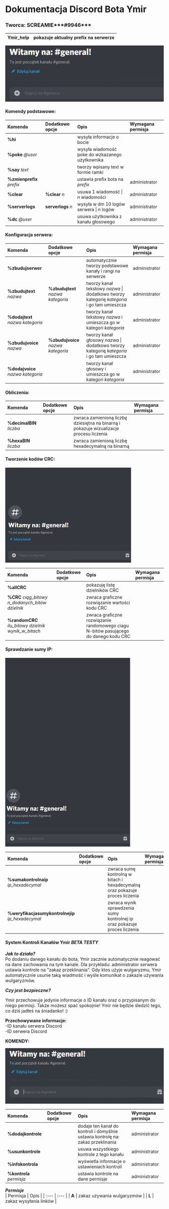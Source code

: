 # Dokumentacja Discord Bota Ymir
### Tworca: **SCREAMIE*****#9946***

| Ymir_help | pokazuje aktualny prefix na serwerze |
| :--- | :--- |

![](images/Ymir_komendy.gif)

#### Komendy podstawowe:  

| Komenda | Dodatkowe opcje | Opis | Wymagana permisja |
| :--- | :--- |:--- | :--- |
| **%hi** | | wysyła informacje o bocie | |
| **%poke** *@user* | | wysyła wiadomość poke do wzkazanego użytkownika | |
| **%say** *text* | | tworzy wpisany text w formie ramki | |
| **%zmienprefix** *prefix* | | ustawia prefix bota na *prefix* | administrator |
| **%clear** | **%clear** *n* | usuwa 1 wiadomość \| *n* wiadomości | administrator |
| **%serverlogs** | **serverlogs** *n* | wysyła w dm 10 logów serwera \| *n* logów | administrator |
| **%dc** *@user* | | usuwa użytkownika z kanału głosowego | administrator |


#### Konfiguracja serwera:  
| Komenda | Dodatkowe opcje | Opis | Wymagana permisja |
| :--- | :--- |:--- | :--- |
| **%zbudujserwer** | | automatycznie tworzy podstawowe kanały i rangi na serwerze | administrator |
| **%zbudujtext** *nazwa* | **%zbudujtext** *nazwa* *kategoria* | tworzy kanał tekstowy *nazwa* \| dodatkowo tworzy kategorię *kategoria* i go tam umieszcza | administrator |
| **%dodajtext** *nazwa* *kategoria* |  | tworzy kanał tekstowy *nazwa* i umieszcza go w kategori *kategoria*| administrator |
| **%zbudujvoice** *nazwa* | **%zbudujvoice** *nazwa* *kategoria* | tworzy kanał głosowy *nazwa* \| dodatkowo tworzy kategorię *kategoria* i go tam umieszcza | administrator |
| **%dodajvoice** *nazwa* *kategoria* |  | tworzy kanał głosowy i umieszcza go w kategori *kategoria* | administrator | 


#### Obliczenia:
| Komenda | Dodatkowe opcje | Opis | Wymagana permisja |
| :--- | :----- |:--- | :--- |
| **%decimalBIN** *liczba* | | zwraca zamienioną *liczbę* dziesiętna na binarną i pokazuje wizualizacje procesu liczenia| |
| **%hexaBIN** *liczba* | | zwraca zamienioną liczbę hexadecymalną na binarną | | 


#### Tworzenie kodów CRC:

![](images/CRC2.gif)

| Komenda | Dodatkowe opcje | Opis | Wymagana permisja |
| :--- | :----- |:--- | :--- |
| **%allCRC** | | pokazuję listę dzielników CRC | |
| **%CRC** *ciąg_bitowy* *n_dodanych_bitów* *dzielnik* | | zwraca graficzne rozwiązanie wartości kodu CRC | |
| **%randomCRC** *ilu_bitowy* *dzielnik* *wynik_w_bitach* | | zwraca graficzne rozwiązanie randomowego ciagu N-bitów pasującego do danego kodu CRC | |


#### Sprawdzanie sumy IP:

![](images/weryfikacjasumykontrolnejip.gif)

| Komenda | Dodatkowe opcje | Opis | Wymagana permisja |
| :--- | :----- |:--- | :--- |
| **%sumakontrolnaip** *ip_hexadecymal* | | zwraca sumę kontrolną w bitach i hexadecymalną oraz pokazuje proces liczenia | |
| **%weryfikacjasumykontrolnejip** *ip_hexadecymal* | | zwraca wynik sprawdzenia sumy kontrolnej ip oraz pokazuje proces liczenia | |


#### System Kontroli Kanałów Ymir ***BETA TESTY***

***Jak to działa?***  
Po dodaniu danego kanału do bota, Ymir zacznie automatycznie reagować na dane zachowania na tym kanale.
Dla przykładu: administrator serwera ustawia kontrole na "zakaz przeklinania". Gdy ktos użyje wulgaryzmu,
Ymir automatycznie usunie taką wiadmość i wyśle komunikat o zakazie używania wulgaryzmów.  

***Czy jest bezpieczne?***  

Ymir przechowuje jedynie informacje o ID kanału oraz o przypisanym do niego permisji.
Także możesz spać spokojnie! Ymir nie będzie śledzić tego, co dziś jadłeś na śniadanko! :)  

**Przechowywane informacje:**  
-ID kanału serwera Discord  
-ID serwera Discord

**KOMENDY:**  

![](images/skky.gif)

| Komenda | Dodatkowe opcje | Opis | Wymagana permisja |
| :--- | :----- |:--- | :--- |
| **%dodajkontrole** | | dodaje ten kanał do kontroli i domyślnie ustawia kontrolę na: zakaz przeklinania | administrator |
| **%usunkontrole** | | usuwa wszystkiego kontrole z tego kanału | administrator |
| **%infokontrola** | | wyświetla informacje o ustawieniach kontroli | administrator |
| **%kontrola** *permisja* | | ustawia kontrole na dane permisje | administrator |  


***Permisje***  
| Permisja | Opis | 
| :--- | :--- |
| **A** | zakaz używania wulgaryzmów |
| **L** | zakaz wysyłania linków | 

